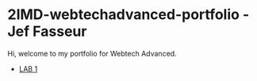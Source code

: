 # 2IMD-webtechadvanced-portfolio - Jef Fasseur

Hi, welcome to my portfolio for Webtech Advanced.

* [LAB 1](https://github.com/jeffasseur/2IMD-webtechadvanced-portfolio/tree/main/lab1%20-%20git)
